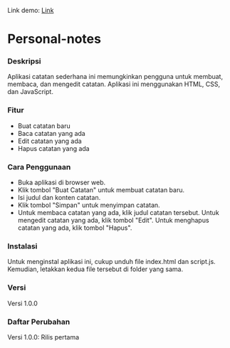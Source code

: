 Link demo: [Link](https://personal-notes-ruddy.vercel.app/)
# Personal-notes
<h3>Deskripsi</h3>

Aplikasi catatan sederhana ini memungkinkan pengguna untuk membuat, membaca, dan mengedit catatan. Aplikasi ini menggunakan HTML, CSS, dan JavaScript.

<h3>Fitur</h3>

<ul>
  <li>Buat catatan baru</li>
  <li>Baca catatan yang ada</li>
  <li>Edit catatan yang ada</li>
  <li>Hapus catatan yang ada</li>
</ul>

<h3>Cara Penggunaan</h3>
<ul>
  <li>Buka aplikasi di browser web.</li>
  <li>Klik tombol "Buat Catatan" untuk membuat catatan baru.</li>
  <li>Isi judul dan konten catatan.</li>
  <li>Klik tombol "Simpan" untuk menyimpan catatan.</li>
  <li>Untuk membaca catatan yang ada, klik judul catatan tersebut. Untuk mengedit catatan yang ada, klik tombol "Edit". Untuk menghapus catatan yang ada, klik tombol "Hapus".</li>
</ul>

<h3>Instalasi</h3>
<p>Untuk menginstal aplikasi ini, cukup unduh file index.html dan script.js. Kemudian, letakkan kedua file tersebut di folder yang sama.</p>


<h3>Versi</h3>
Versi 1.0.0

<h3>Daftar Perubahan</h3>
Versi 1.0.0: Rilis pertama
